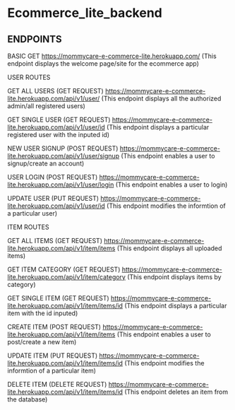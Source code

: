 # Ecommerce_lite_backend



## ENDPOINTS ##


BASIC GET
https://mommycare-e-commerce-lite.herokuapp.com/
(This endpoint displays the welcome page/site for the ecommerce app)


USER ROUTES

GET ALL USERS (GET REQUEST)
https://mommycare-e-commerce-lite.herokuapp.com/api/v1/user/
(This endpoint displays all the authorized admin/all registered users)

GET SINGLE USER (GET REQUEST)
https://mommycare-e-commerce-lite.herokuapp.com/api/v1/user/id
(This endpoint displays a particular registered user with the inputed id)

NEW USER SIGNUP (POST REQUEST)
https://mommycare-e-commerce-lite.herokuapp.com/api/v1/user/signup
(This endpoint enables a user to signup/create an account)

USER LOGIN (POST REQUEST)
https://mommycare-e-commerce-lite.herokuapp.com/api/v1/user/login
(This endpoint enables a user to login)

UPDATE USER (PUT REQUEST)
https://mommycare-e-commerce-lite.herokuapp.com/api/v1/user/id
(This endpoint modifies the informtion of a particular user)

ITEM ROUTES

GET ALL ITEMS (GET REQUEST)
https://mommycare-e-commerce-lite.herokuapp.com/api/v1/item/items
(This endpoint displays all uploaded items)

GET ITEM CATEGORY (GET REQUEST)
https://mommycare-e-commerce-lite.herokuapp.com/api/v1/item/category
(This endpoint displays items by category)

GET SINGLE ITEM (GET REQUEST)
https://mommycare-e-commerce-lite.herokuapp.com/api/v1/item/items/id
(This endpoint displays a particular item with the id inputed)

CREATE ITEM (POST REQUEST)
https://mommycare-e-commerce-lite.herokuapp.com/api/v1/item/items
(This endpoint enables a user to post/create a new item)

UPDATE ITEM (PUT REQUEST)
https://mommycare-e-commerce-lite.herokuapp.com/api/v1/item/items/id
(This endpoint modifies the informtion of a particular item)

DELETE ITEM (DELETE REQUEST)
https://mommycare-e-commerce-lite.herokuapp.com/api/v1/item/items/id
(This endpoint deletes an item from the database)



